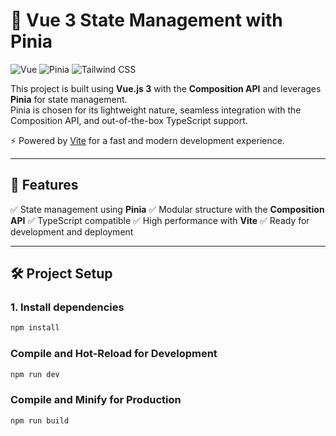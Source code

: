 # 🧠 Vue 3 State Management with Pinia

![Vue](https://img.shields.io/badge/Vue.js-35495E?style=for-the-badge&logo=vue.js&logoColor=4FC08D)
![Pinia](https://img.shields.io/badge/Pinia-FADA5E?style=for-the-badge&logo=pinia&logoColor=white)
![Tailwind CSS](https://img.shields.io/badge/Tailwind_CSS-38B2AC?style=for-the-badge&logo=tailwind-css&logoColor=white)

This project is built using **Vue.js 3** with the **Composition API** and leverages **Pinia** for state management.  
Pinia is chosen for its lightweight nature, seamless integration with the Composition API, and out-of-the-box TypeScript support.

⚡ Powered by [Vite](https://vitejs.dev/) for a fast and modern development experience.

---

## 🚀 Features

 ✅ State management using **Pinia**
 ✅ Modular structure with the **Composition API**
 ✅ TypeScript compatible
 ✅ High performance with **Vite**
 ✅ Ready for development and deployment

---

## 🛠️ Project Setup

### 1. Install dependencies

```bash
npm install
```

### Compile and Hot-Reload for Development

```bash
npm run dev
```

### Compile and Minify for Production

```bash
npm run build
```
